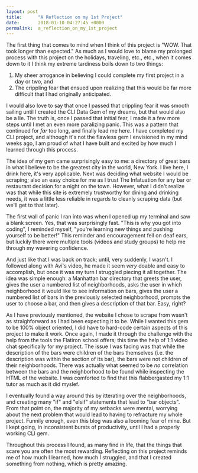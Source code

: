```yaml
---
layout: post
title:      "A Reflection on my 1st Project"
date:       2018-01-10 04:27:45 +0000
permalink:  a_reflection_on_my_1st_project
---
```



The first thing that comes to mind when I think of this project is "WOW. That took longer than expected." As much as I would love to blame my prolonged process with this project on the holidays, traveling, etc., etc., when it comes down to it I think my extreme tardiness boils down to two things: 

1. My sheer arrogance in believing I could complete my first project in a day or two, and
2. The crippling fear that ensued upon realizing that this would be far more difficult that I had originally anticipated.

I would also love to say that once I passed that crippling fear it was smooth sailing until I created the CLI Data Gem of my dreams, but that would also be a lie. The truth is, once I passed that initial fear, I made it a few more steps until I met an even more paralizing panic. This was a pattern that continued for *far* too long, and finally lead me here. I have completed my CLI project, and although it's not the flawless gem I envisioned in my mind weeks ago, I am proud of what I have built and excited by how much I learned through this process.

The idea of my gem came surprisingly easy to me: a directory of great bars in what I believe to be the greatest city in the world, New York. I live here, I drink here, it's very applicable. Next was deciding what website I would be scraping; also an easy choice for me as I trust The Infatuation for any bar or restaurant decision for a night on the town. However, what I didn't realize was that while this site is extremely trustworthy for dining and drinking needs, it was a little less reliable in regards to cleanly scraping data (but we'll get to that later).

The first wall of panic I ran into was when I opened up my terminal and saw a blank screen. Yes, that was surprisingly fast. "This is why you got into coding", I reminded myself, "you're learning new things and pushing yourself to be better!" This reminder and encouragement fell on deaf ears, but luckily there were multiple tools (videos and study groups) to help me through my wavering confidence. 

And just like that I was back on track; until, very suddenly, I wasn't. I followed along with Avi's video, he made it seem *very* doable and easy to accomplish, but once it was my turn I struggled piecing it all together. The idea was simple enough: a Manhattan bar directory that greets the user, gives the user a numbered list of neighborhoods, asks the user in which neighborhood it would like to see information on bars, gives the user a numbered list of bars in the previously selected neighborhood, prompts the user to choose a bar, and then gives a description of that bar. Easy, right? 

As I have previously mentioned, the website I chose to scrape from wasn't as straighforward as I had been expecting it to be. While I wanted this gem to be 100% object oriented, I did have to hard-code certain aspects of this project to make it work. Once again, I made it through the challenge with the help from the tools the Flatiron school offers; this time the help of 1:1 video chat specifically for my project. The issue I was facing was that while the description of the bars were children of the bars themselves (i.e. the description was within the section of its bar), the bars were not children of their neighborhoods. There was actually what seemed to be *no* correlation between the bars and the neighborhood to be found while inspecting the HTML of the website. I was comforted to find that this flabbergasted my 1:1 tutor as much as it did myslef. 

I eventually found a way around this by itterating over the neighborhoods, and creating many "if" and "elsif" statements that lead to "bar objects". From that point on, the majority of my setbacks were mental, worrying about the next problem that would lead to having to refracture my whole project. Funnily enough, even this blog was also a looming fear of mine. But I kept going, in inconsistent bursts of productivity, until I had a properly working CLI gem. 

Throughout this process I found, as many find in life, that the things that scare you are often the most rewarding. Reflecting on this project reminds me of how much I learned, how much I struggled, and that I created something from nothing, which is pretty amazing.

